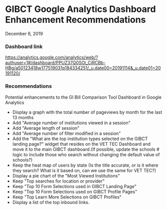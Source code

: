 # GIBCT Google Analytics Dashboard Enhancement Recommendations
December 6, 2019

### Dashboard link  
https://analytics.google.com/analytics/web/?authuser=1#/dashboard/PPUZ37Q0SOi_CiRCBb-HBg/a50123418w177519031p184334251/_u.date00=20191114&_u.date01=20191120/

### Recommendations 
Potential enhancements to the GI Bill Comparison Tool Dashboard in Google Analytics
- Display a graph with the total number of pageviews by month for the last 13 months
- Add "Average number of institutions viewed in a session"
- Add "Average length of session"
- Add "Average number of filter modified in a session"
- Add the "What are the top institution types selected on the GIBCT landing page?" widget that resides on the VET TEC Dashboard and move it to the main GIBCT dashboard.(If possible, update the schools # logic to include those who search without changing the default value of schools?)
- Keep the heat map of users by state (Is the title accurate, or is it where they search?  What is it based on, can we use the same for VET TEC?)
- Display a pie chart of the "Most Viewed Institutions"
- Keep "Top searches for location or provider"
- Keep "Top 10 Form Selections used in GIBCT Landing Page" 
- Keep "Top 10 Form Selections used on GIBCT Profile Pages" 
- Keep "Top Learn More Selections on GIBCT Profiles"
- Display a list of the top inbound links.
